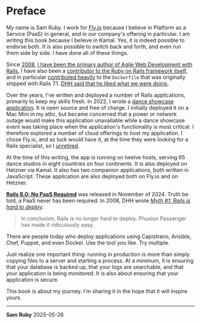 # Preface

My name is Sam Ruby. I work for [Fly.io](https://fly.io) because I believe in Platform as a Service (PaaS) in general, and in our company's offering in particular.
I am writing this book because I believe in Kamal. Yes, it is indeed possible to endorse both. It is also possible to switch back and forth, and even run them side by side. I have done all of these things.

Since [2008](https://rubyonrails.org/2008/4/23/agile-web-development-with-rails-3rd-edition), [I have been the primary author of Agile Web Development with Rails.](https://pragprog.com/titles/rails8/agile-web-development-with-rails-8/)
I have also been a [contributor to the Ruby on Rails framework itself](https://contributors.rubyonrails.org/contributors/sam-ruby/commits), and in particular
[contributed heavily](https://github.com/rails/rails/blame/7-1-stable/railties/lib/rails/generators/rails/app/templates/Dockerfile.tt)
to the `Dockerfile` that was originally shipped with Rails 7.1.
[DHH said that he liked what we were doing.](https://x.com/dhh/status/1632044101418745864)

Over the years, I've written and deployed a number of Rails applications, primarily to keep my skills fresh.
In 2022, I wrote a [dance showcase application](https://github.com/rubys/showcase#showcase). It is open source and free of charge. I initially deployed it on a Mac Mini in my attic, but became concerned that a power or network outage would make this application unavailable while a dance showcase event was taking place when the application's functionality is most critical.
I therefore explored a number of cloud offerings to host my application. I chose Fly.io, and as luck would have it, at the time they were looking for a Rails specialist, so I [unretired](https://intertwingly.net/blog/2022/08/13/Unretiring).

At the time of this writing, the app is running on twelve hosts, serving 65 dance studios in eight countries on four continents.
It is also deployed on Hetzner via Kamal. It also has two companion applications, both written in JavaScript. These application are also deployed both on Fly.io and on Hetzner.

[**Rails 8.0: No PaaS Required**](https://rubyonrails.org/2024/11/7/rails-8-no-paas-required) was released in November of 2024. Truth be told, a PaaS never has been required. In 2008, DHH wrote
[*Myth #1: Rails is hard to deploy*](https://dhh.dk/posts/30-myth-1-rails-is-hard-to-deploy):

> In conclusion, Rails is no longer hard to deploy. Phusion Passenger has made it ridiculously easy.

There are people today who deploy applications using Capistrano, Ansible, Chef, Puppet, and even Docker.
Use the tool you like. Try multiple.

Just realize one important thing: running in production is more than simply copying files to a server and starting a process.
At a minimum, it is ensuring that your database is backed up, that your logs are searchable, and that your application is being monitored. It is also about ensuring that your application is secure.

This book is about my journey. I'm sharing it in the hope that it will inspire yours.

---

**Sam Ruby**
2025-05-26
